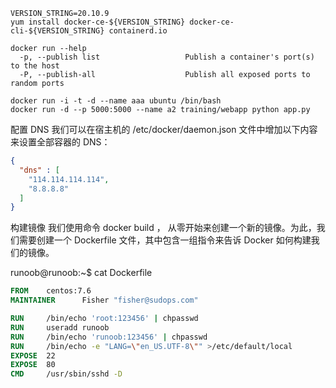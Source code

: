 ```shell
VERSION_STRING=20.10.9
yum install docker-ce-${VERSION_STRING} docker-ce-cli-${VERSION_STRING} containerd.io
```

```shell
docker run --help
  -p, --publish list                   Publish a container's port(s) to the host
  -P, --publish-all                    Publish all exposed ports to random ports
  
docker run -i -t -d --name aaa ubuntu /bin/bash
docker run -d --p 5000:5000 --name a2 training/webapp python app.py
```

配置 DNS
我们可以在宿主机的 /etc/docker/daemon.json 文件中增加以下内容来设置全部容器的 DNS：
```json
{
  "dns" : [
    "114.114.114.114",
    "8.8.8.8"
  ]
}
```

构建镜像
我们使用命令 docker build ， 从零开始来创建一个新的镜像。为此，我们需要创建一个 Dockerfile 文件，其中包含一组指令来告诉 Docker 如何构建我们的镜像。

runoob@runoob:~$ cat Dockerfile
```dockerfile
FROM    centos:7.6
MAINTAINER      Fisher "fisher@sudops.com"

RUN     /bin/echo 'root:123456' | chpasswd
RUN     useradd runoob
RUN     /bin/echo 'runoob:123456' | chpasswd
RUN     /bin/echo -e "LANG=\"en_US.UTF-8\"" >/etc/default/local
EXPOSE  22
EXPOSE  80
CMD     /usr/sbin/sshd -D
```